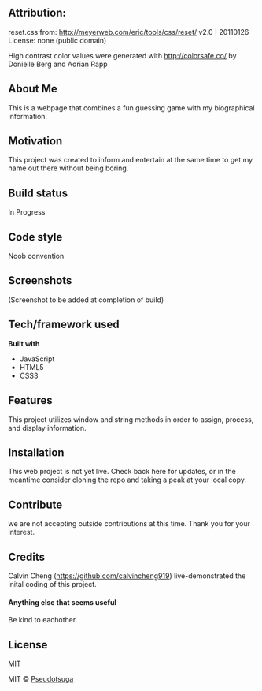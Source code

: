 ## Attribution:
reset.css from:
http://meyerweb.com/eric/tools/css/reset/ 
v2.0 | 20110126
License: none (public domain)

High contrast color values were generated with http://colorsafe.co/ by Donielle Berg and Adrian Rapp 

## About Me 
This is a webpage that combines a fun guessing game with my biographical information.

## Motivation
This project was created to inform and entertain at the same time to get my name out there without being boring.

## Build status
In Progress

## Code style
Noob convention
 
## Screenshots
(Screenshot to be added at completion of build)

## Tech/framework used
<b>Built with</b>
- JavaScript
- HTML5
- CSS3

## Features
This project utilizes window and string methods in order to assign, process, and display information.


## Installation
This web project is not yet live. Check back here for updates, or in the meantime consider cloning the repo and taking a peak at your local copy.

## Contribute
we are not accepting outside contributions at this time. Thank you for your interest.

## Credits
Calvin Cheng (https://github.com/calvincheng919) live-demonstrated the inital coding of this project.

#### Anything else that seems useful
Be kind to eachother.

## License
MIT

MIT © [Pseudotsuga]()